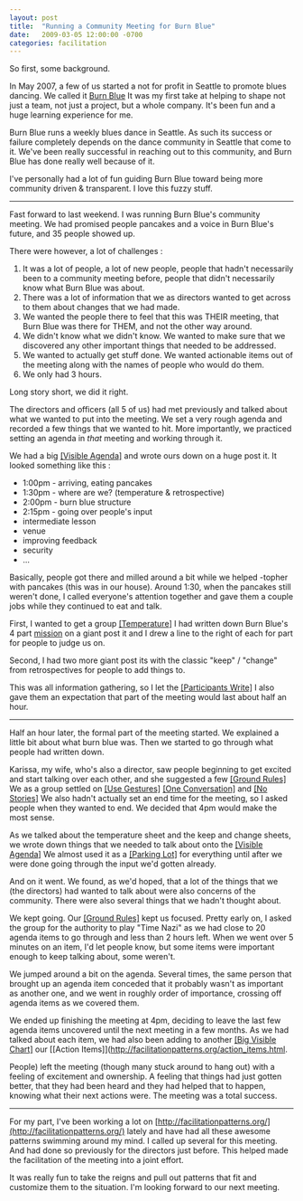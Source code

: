 ```yaml
---
layout: post
title:  "Running a Community Meeting for Burn Blue"
date:   2009-03-05 12:00:00 -0700
categories: facilitation
---
```

So first, some background.  

In May 2007, a few of us started a not for profit in Seattle to promote blues dancing.  We called it [Burn Blue](http://burnblue.org/.)  It was my first take at helping to shape not just a team, not just a project, but a whole company.  It's been fun and a huge learning experience for me.

Burn Blue runs a weekly blues dance in Seattle.  As such its success or failure completely depends on the dance community in Seattle that come to it.  We've been really successful in reaching out to this community, and Burn Blue has done really well because of it.

I've personally had a lot of fun guiding Burn Blue toward being more community driven & transparent.  I love this fuzzy stuff.

<hr/>

Fast forward to last weekend.  I was running Burn Blue's community meeting.  We had promised people pancakes and a voice in Burn Blue's future, and 35 people showed up.

There were however, a lot of challenges :
1. It was a lot of people, a lot of new people, people that hadn't necessarily been to a community meeting before, people that didn't necessarily know what Burn Blue was about.
2. There was a lot of information that we as directors wanted to get across to them about changes that we had made.
3. We wanted the people there to feel that this was THEIR meeting, that Burn Blue was there for THEM, and not the other way around.
4. We didn't know what we didn't know.  We wanted to make sure that we discovered any other important things that needed to be addressed.
4. We wanted to actually get stuff done.  We wanted actionable items out of the meeting along with the names of people who would do them.
5. We only had 3 hours.

Long story short, we did it right.

The directors and officers (all 5 of us) had met previously and talked about what we wanted to put into the meeting.  We set a very rough agenda and recorded a few things that we wanted to hit.  More importantly, we practiced setting an agenda in _that_ meeting and working through it.

We had a big [[Visible Agenda]](http://facilitationpatterns.org/visible_agenda.html) and wrote ours down on a huge post it.  It looked something like this :

* 1:00pm - arriving, eating pancakes
* 1:30pm - where are we? (temperature & retrospective)
* 2:00pm - burn blue structure
* 2:15pm - going over people's input
* intermediate lesson
* venue
* improving feedback
* security
* ...

Basically, people got there and milled around a bit while we helped -topher with pancakes (this was in our house).  Around 1:30, when the pancakes still weren't done, I called everyone's attention together and gave them a couple jobs while they continued to eat and talk.

First, I wanted to get a group [[Temperature]](http://facilitationpatterns.org/temperature.html.)  I had written down Burn Blue's 4 part [mission](http://www.burnblue.org/about_us) on a giant post it and I drew a line to the right of each for part for people to judge us on.

Second, I had two more giant post its with the classic "keep" / "change" from retrospectives for people to add things to.  

This was all information gathering, so I let the [[Participants Write]](http://facilitationpatterns.org/participants_write.html.)  I also gave them an expectation that part of the meeting would last about half an hour.

<hr/>

Half an hour later, the formal part of the meeting started.  We explained a little bit about what burn blue was.  Then we started to go through what people had written down.

Karissa, my wife, who's also a director, saw people beginning to get excited and start talking over each other, and she suggested a few [[Ground Rules]](http://facilitationpatterns.org/ground_rules.html.)  We as a group settled on [[Use Gestures]](http://facilitationpatterns.org/use_gestures.html,) [[One Conversation]](http://facilitationpatterns.org/one_conversation.html,) and [[No Stories]](http://facilitationpatterns.org/no_stories.html.)  We also hadn't actually set an end time for the meeting, so I asked people when they wanted to end.  We decided that 4pm would make the most sense.  

As we talked about the temperature sheet and the keep and change sheets, we wrote down things that we needed to talk about onto the [[Visible Agenda]](http://facilitationpatterns.org/visible_agenda.html.)  We almost used it as a [[Parking Lot]](http://facilitationpatterns.org/parking_lot.html) for everything until after we were done going through the input we'd gotten already.

And on it went.  We found, as we'd hoped, that a lot of the things that we (the directors) had wanted to talk about were also concerns of the community.  There were also several things that we hadn't thought about.

We kept going.  Our [[Ground Rules]](http://facilitationpatterns.org/ground_rules.html) kept us focused.  Pretty early on, I asked the group for the authority to play "Time Nazi" as we had close to 20 agenda items to go through and less than 2 hours left.  When we went over 5 minutes on an item, I'd let people know, but some items were important enough to keep talking about, some weren't.

We jumped around a bit on the agenda.  Several times, the same person that brought up an agenda item conceded that it probably wasn't as important as another one, and we went in roughly order of importance, crossing off agenda items as we covered them.

We ended up finishing the meeting at 4pm, deciding to leave the last few agenda items uncovered until the next meeting in a few months.  As we had talked about each item, we had also been adding to another [[Big Visible Chart]](http://facilitationpatterns.org/big_visible_chart.html,) our [[Action Items]](http://facilitationpatterns.org/action_items.html.

People) left the meeting (though many stuck around to hang out) with a feeling of excitement and ownership.  A feeling that things had just gotten better, that they had been heard and they had helped that to happen, knowing what their next actions were.  The meeting was a total success.

<hr/>

For my part, I've been working a lot on [http://facilitationpatterns.org/](http://facilitationpatterns.org/) lately and have had all these awesome patterns swimming around my mind.  I called up several for this meeting.  And had done so previously for the directors just before.  This helped made the facilitation of the meeting into a joint effort.

It was really fun to take the reigns and pull out patterns that fit and customize them to the situation.  I'm looking forward to our next meeting.
